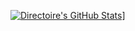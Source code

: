 [![Directoire's GitHub Stats](https://github-readme-stats.vercel.app/api?username=directoire&count_private=true&theme=tokyonight)](https://github.com/anuraghazra/github-readme-stats)]
